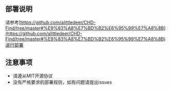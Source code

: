 ## 部署说明
请参考[https://github.com/alittledeer/CHD-Find/tree/master#%E9%83%A8%E7%BD%B2%E6%95%99%E7%A8%8B](https://github.com/alittledeer/CHD-Find/tree/master#%E9%83%A8%E7%BD%B2%E6%95%99%E7%A8%8B)进行部署

## 注意事项
- 请遵从MIT开源协议
- 没有严格要求的部署规则，如有问题请提出issues
